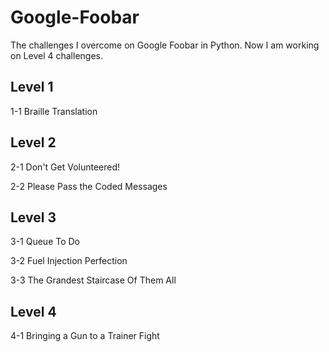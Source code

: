 # Google-Foobar
The challenges I overcome on Google Foobar in Python. Now I am working on Level 4 challenges.

## Level 1
1-1 Braille Translation

## Level 2
2-1 Don't Get Volunteered!

2-2 Please Pass the Coded Messages

## Level 3
3-1 Queue To Do

3-2 Fuel Injection Perfection

3-3 The Grandest Staircase Of Them All

## Level 4
4-1 Bringing a Gun to a Trainer Fight
